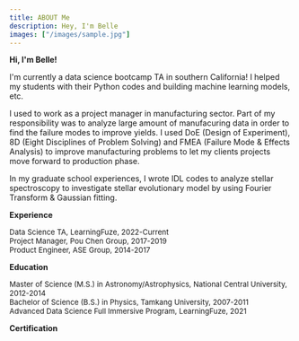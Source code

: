 ```yaml
---
title: ABOUT Me
description: Hey, I'm Belle
images: ["/images/sample.jpg"]
---
```



**Hi, I'm Belle!**

I'm currently a data science bootcamp TA in southern California! I helped my students with their Python codes and building machine learning models, etc.

I used to work as a project manager in manufacturing sector. Part of my responsibility was to analyze large amount of manufacuring data in order to find the failure modes to improve yields. I used DoE (Design of Experiment), 8D (Eight Disciplines of Problem Solving) and FMEA (Failure Mode & Effects Analysis) to improve manufacturing problems to let my clients projects move forward to production phase.

In my graduate school experiences, I wrote IDL codes to analyze stellar spectroscopy to investigate stellar evolutionary model by using Fourier Transform & Gaussian fitting.

<!-- **Why I choose data science as my future career?**

In my project manager journey, I found out I loved the sense of achievements when I figured out what was the root cause behind the failure modes by analyzing large amount of data and I always love coding, especially you can write codes to do data analysis and then, you interpret the results, you find something, you provide your solutions to your clients!

Thus, these experiences draw me to data science, so that's why I joined a data science bootcamp and the more I devote myself into this field, the more I find out it is so interesting! -->

**Experience**

<font size = -1>Data Science TA, LearningFuze, 2022-Current</font>\
<font size = -1>Project Manager, Pou Chen Group, 2017-2019</font>\
<font size = -1>Product Engineer, ASE Group, 2014-2017</font>

**Education**


<font size = -1>Master of Science (M.S.) in Astronomy/Astrophysics, National Central University, 2012-2014</font>\
<font size = -1>Bachelor of Science (B.S.) in Physics, Tamkang University, 2007-2011</font>\
<font size = -1>Advanced Data Science Full Immersive Program, LearningFuze, 2021</font>

**Certification**

<!-- <font size = -1>AWS Certified Machine Learning – Specialty (May 2022), Amazon Web Services (AWS)</font>
<img src="../static/images/aws-certified-machine-learning-specialty.png"></img>
 -->


<div data-iframe-width="150" data-iframe-height="270" data-share-badge-id="aecf8239-502a-481d-802e-7c6ff10613b6" data-share-badge-host="https://www.credly.com"></div><script type="text/javascript" async src="//cdn.credly.com/assets/utilities/embed.js"></script>